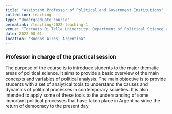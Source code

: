 ```yaml
---
title: "Assistant Professor of Political and Government Institutions"
collection: teaching
type: "Undergraduate course"
permalink: /teaching/2022-teaching-1
venue: "Torcuato Di Tella University, Department of Political Science and International Studies"
date: 2022-08-01
location: "Buenos Aires, Argentina"
---
```


### Professor in charge of the practical session

The purpose of the course is to introduce students to the major thematic areas of political science. It aims to provide a basic overview of the main concepts and variables of political analysis. The main objective is to provide students with a set of analytical tools to understand the causes and dynamics of political processes in contemporary societies. It is also intended to apply some of these tools to the understanding of some important political processes that have taken place in Argentina since the return of democracy to the present day. 

